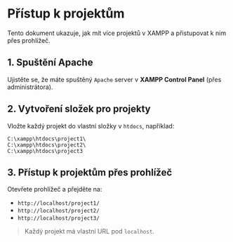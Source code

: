 # Přístup k projektům

Tento dokument ukazuje, jak mít více projektů v XAMPP a přistupovat k nim přes prohlížeč.

## 1. Spuštění Apache

Ujistěte se, že máte spuštěný `Apache` server v **XAMPP Control Panel** (přes administrátora).

## 2. Vytvoření složek pro projekty

Vložte každý projekt do vlastní složky v `htdocs`, například:

```
C:\xampp\htdocs\project1\
C:\xampp\htdocs\project2\
C:\xampp\htdocs\project3
```

## 3. Přístup k projektům přes prohlížeč

Otevřete prohlížeč a přejděte na:

- `http://localhost/project1/`
- `http://localhost/project2/`
- `http://localhost/project3/`

> Každý projekt má vlastní URL pod `localhost`.